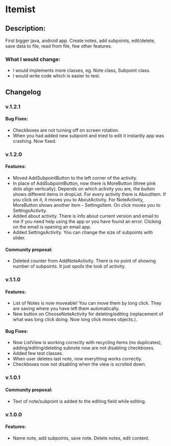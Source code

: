 # Itemist

## Description:
First bigger java, android app. 
Create notes, add subpoints, edit/delete, save data to file, read from file, few other features.

### What I would change:
- I would implements more classes, eg. Note class, Subpoint class.
- I would write code which is easier to test.

## Changelog 

### v.1.2.1

#### Bug Fixes:
  - Checkboxes are not turning off on screen rotation.
  - When you had added new subpoint and tried to edit it instantly app was crashing. Now fixed.

### v.1.2.0

#### Features:
 - Moved AddSubpointButton  to the left corner of the activity.
 - In place of AddSubpointButton, now there is MoreButton (three pink dots align vertically). Depends on which activity you are, the button shows different items in dropList.  For every activity there is AboutItem. If you click on it, it moves you to AboutActivity. For NoteActivity, MoreButton shows another item - SettingsItem. On click moves you to SettingsActivity.
 - Added about activity. There is info about current version and email to me if you need help using the app or you have found an error. Clicking on the email is opening an email app. 
 - Added SettingsActivity. You can change the size of subpoints with slider.
 
#### Community proposal: 
 - Deleted counter from AddNoteActivity. There is no point of showing number of subpoints. It just spoils the look of activity.

### v.1.1.0

#### Features:
  - List of Notes is now moveable! You can move them by long click. They are saving where you have left them automatically.
  - New button on ChooseNoteActivity for deleting/editing (replacement of what was long click doing. Now long click moves objects.).
  
#### Bug Fixes:
  - Now ListView is working correctly with recycling items (no duplicates), adding/editing/deleting subnote now are not disabling checkboxes. 
  - Added few test classes.
  - When user deletes last note, now everything works correctly.
  - Checkboxes now not disabling when the view is scrolled down.

### v.1.0.1

#### Community proposal: 
  - Text of note/subpoint is added to the editing field while editing.

### v.1.0.0

#### Features:
  - Name note, add subpoints, save note. Delete notes, edit content.

